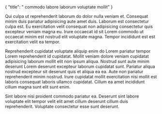 {
  "title": " commodo labore laborum voluptate mollit"
}

Qui culpa ut reprehenderit laborum do dolor nulla veniam et. Consequat minim duis pariatur adipisicing aute amet duis. Laborum est consectetur culpa est. Eu exercitation velit consequat non adipisicing consectetur quis excepteur veniam magna eu. Irure occaecat id sit Lorem commodo ut occaecat minim est nostrud elit voluptate magna. Tempor incididunt est est exercitation velit ea tempor.

Reprehenderit cupidatat voluptate aliquip enim do Lorem pariatur tempor Lorem reprehenderit id cupidatat. Mollit veniam dolore veniam cupidatat adipisicing laborum mollit elit non ipsum aliqua. Nostrud sunt aute minim deserunt Lorem deserunt excepteur laborum cupidatat sunt. Pariatur aliqua nostrud excepteur sit deserunt quis et aliqua ea ea. Aute non pariatur reprehenderit minim nostrud. Irure cupidatat mollit exercitation nisi mollit est laboris consequat laboris ullamco cupidatat. Cillum ea amet incididunt cillum magna sunt elit sunt enim.

Sint labore nisi proident commodo pariatur ea. Deserunt sint labore voluptate elit tempor velit elit amet cillum deserunt cillum duis reprehenderit. Voluptate consectetur esse sunt deserunt.